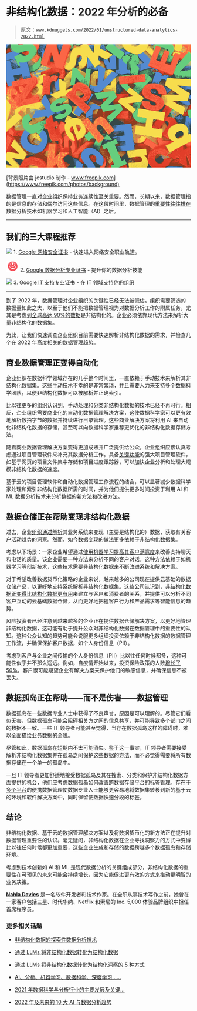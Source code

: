 # 非结构化数据：2022 年分析的必备

> 原文：[`www.kdnuggets.com/2022/01/unstructured-data-analytics-2022.html`](https://www.kdnuggets.com/2022/01/unstructured-data-analytics-2022.html)

![非结构化数据：2022 年分析的必备](img/2a3e81dd14cacc379632d4325277acd8.png)

[背景照片由 jcstudio 制作 - www.freepik.com](https://www.freepik.com/photos/background)

数据管理一直对企业组织保持业务连续性至关重要。然而，长期以来，数据管理指的是信息的存储和偶尔访问这些信息。在这段时间里，数据管理的[重要性往往排在](https://www.kdnuggets.com/2019/10/data-scientist-data-management.html)数据分析技术如机器学习和人工智能（AI）之后。

* * *

## 我们的三大课程推荐

![](img/0244c01ba9267c002ef39d4907e0b8fb.png) 1\. [Google 网络安全证书](https://www.kdnuggets.com/google-cybersecurity) - 快速进入网络安全职业轨道。

![](img/e225c49c3c91745821c8c0368bf04711.png) 2\. [Google 数据分析专业证书](https://www.kdnuggets.com/google-data-analytics) - 提升你的数据分析技能

![](img/0244c01ba9267c002ef39d4907e0b8fb.png) 3\. [Google IT 支持专业证书](https://www.kdnuggets.com/google-itsupport) - 在 IT 领域支持你的组织

* * *

到了 2022 年，数据管理对企业组织的关键性已经无法被低估。组织需要筛选的数据量如此之大，以至于他们不能把数据管理视为对数据分析工作的附属任务，尤其是考虑到[全球高达 90%的数据](https://mitsloan.mit.edu/ideas-made-to-matter/tapping-power-unstructured-data)是非结构化的。企业必须依靠现代方法来解析大量非结构化的数据集。

为此，让我们快速调查企业组织目前需要快速解析非结构化数据的需求，并检查几个在 2022 年高度相关的数据管理趋势。

## 商业数据管理正变得自动化

企业组织在数据科学领域存在的几乎整个时间里，一直依赖于手动技术来解析其非结构化数据集。这些手动技术不幸的是非常繁琐，[并且需要人力](https://www.kdnuggets.com/2020/09/honest-drowning-data.html)来支持多个数据科学团队，以便非结构化数据可以被解析并正确索引。

比以往更多的组织认识到，手动处理和分类非结构化数据的技术已经不再可行。相反，企业组织需要商业化的自动化数据管理解决方案，这使数据科学家可以更有效地解析数拍字节的数据并持续进行目录管理。这些商业解决方案将利用 AI 来自动化非结构化数据的存储，甚至可以向数据科学家推荐更优化的非结构化数据存储方法。

随着商业数据管理解决方案变得更加成熟并广泛提供给公众，企业组织应该认真考虑通过项目管理软件来补充其数据分析工作。具备[关键功能](https://www.freshbooks.com/projects-and-collaboration)的强大项目管理软件，如基于网页的项目文件集中存储和项目进度跟踪器，可以加快企业分析和处理大规模非结构化数据的速度。

基于云的项目管理软件和自动化数据管理工作流程的结合，可以显著减少数据科学家处理和索引非结构化数据所需的时间，并为他们提供更多时间投资于利用 AI 和 ML 数据分析技术来分析数据的新方法和改进方法。

## 数据仓储正在帮助变现非结构化数据

过去，企业[组织通过解析](https://www.freshbooks.com/projects-and-collaboration)其业务系统来变现（主要是结构化的）数据，获取有关客户活动趋势的洞察。然而，如今数据变现的做法更多依赖于非结构化数据集。

考虑以下场景：一家企业希望通过[使用机器学习提高其客户满意度](https://www.analyticsinsight.net/10-ways-machine-learning-provides-more-efficient-customer-service/)来改善支持聊天和电话的质量。该企业需要一种方法来分析不同的客户对话，这种方法依赖于如机器学习等创新技术，这些技术需要非结构化数据来不断改进系统和解决方案。

对于希望改善数据货币化策略的企业来说，越来越多的公司现在提供云基础的数据仓储产品，以更好地支持系统解析非结构化数据集。这些公司认识到，[非结构化数据正变得比结构化数据更有用](https://www.datacenterknowledge.com/industry-perspectives/unstructured-data-will-continue-shape-data-management-2022)来建立与客户和消费者的关系，并提供可以分析不同客户互动的云基础数据仓储，从而更好地把握客户行为和产品需求等智能信息的趋势。

风险投资者已经注意到越来越多的企业正在提供数据仓储解决方案，以更好地管理非结构化数据，这可能有助于提升公众对非结构化数据在数据管理中的重要性的认知。这种公众认知的趋势可能会说服更多组织投资依赖于非结构化数据的数据管理工作流，并确保保护客户数据，如个人身份信息（PII）。

考虑到客户与企业之间传输的个人身份信息（PII）比以往任何时候都多，这种可能性似乎并不那么遥远。例如，自疫情开始以来，投资保险政策的人数[增长了 50%](https://www.policyme.com/blog/what-is-life-insurance)，客户很可能期望企业有解决方案来保护他们的敏感信息，并确保信息不被丢失。

## 数据孤岛正在帮助——而不是伤害——数据管理

数据孤岛在一些数据专业人士中获得了不良声誉，原因是可以理解的。尽管它们看似无害，但数据孤岛可能会阻碍相关方之间的信息共享，并可能导致多个部门之间的数据不一致。一些 IT 领导者可能甚至觉得，当存在数据孤岛这样的障碍时，难以全面描绘业务数据的全貌。

尽管如此，数据孤岛在短期内不太可能消失。鉴于这一事实，IT 领导者需要接受解析非结构化数据集并在孤岛之间保护这些数据的方法，而不必觉得需要将所有数据存储在一个单一的孤岛中。

一旦 IT 领导者更加舒适地接受数据孤岛及其在搜索、分类和保护非结构化数据方面提供的机会，他们应考虑数据孤岛如何改善跨数据存储平台的标签管理。存在于[多个平台](https://www.enterprisestorageforum.com/management/5-storage-needs-of-modern-data-centers/)的便携数据管理使数据专业人士能够更容易地将数据集转移到新的基于云的环境和软件解决方案中，同时保留使数据快速分段的标签。

## 结论

非结构化数据、基于云的数据管理解决方案以及将数据货币化的新方法正在提升对数据管理重要性的认识。毫无疑问，非结构化数据在企业寻找洞察力的方式中变得比以往任何时候都更加重要，这些企业生成和存储的数据跨越多个数据孤岛和存储环境。

考虑到技术创新如 AI 和 ML 是现代数据分析的关键组成部分，非结构化数据的重要性在可预见的未来可能会持续增长，因为它能促进更有效的方式来推动更明智的业务决策。

**[Nahla Davies](http://nahlawrites.com/)** 是一名软件开发者和技术作家。在全职从事技术写作之前，她曾在一家客户包括三星、时代华纳、Netflix 和索尼的 Inc. 5,000 体验品牌组织中担任首席程序员。

### 更多相关话题

+   [非结构化数据的探索性数据分析技术](https://www.kdnuggets.com/2023/05/exploratory-data-analysis-techniques-unstructured-data.html)

+   [通过 LLMs 将非结构化数据转化为结构化数据](https://www.kdnuggets.com/2023/06/predibase-unstructured-structured-data-llms.html)

+   [通过 LLMs 将非结构化数据转化为结构化洞察的 5 种方式](https://www.kdnuggets.com/5-ways-of-converting-unstructured-data-into-structured-insights-with-llms)

+   [AI、分析、机器学习、数据科学、深度学习……](https://www.kdnuggets.com/2021/12/developments-predictions-ai-machine-learning-data-science-research.html)

+   [2021 年数据科学与分析行业的主要发展及关键…](https://www.kdnuggets.com/2021/12/developments-predictions-data-science-analytics-industry.html)

+   [2022 年及未来的 10 大 AI 与数据分析趋势](https://www.kdnuggets.com/2021/12/10-key-ai-trends-for-2022.html)
